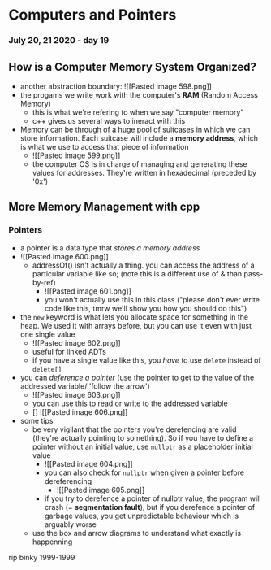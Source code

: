 # Computers and Pointers
### July 20, 21 2020 - day 19

## How is a Computer Memory System Organized?
- another abstraction boundary: ![[Pasted image 598.png]]
- the progams we write work with the computer's **RAM** (Random Access Memory) 
	- this is what we're refering to when we say "computer memory"
	- c++ gives us several ways to ineract with this
- Memory can be through of a huge pool of suitcases in which we can store information. Each suitcase will include a **memory address**, which is what we use to access that piece of information
	- ![[Pasted image 599.png]]
	- the computer OS is in charge of managing and generating these values for addresses. They're written in hexadecimal (preceded by '0x')


## More Memory Management with cpp

### Pointers
- a pointer is a data type that *stores a memory address*
- ![[Pasted image 600.png]]
	- addressOf() isn't actually a thing. you can access the address of a particular variable like so; (note this is a different use of & than pass-by-ref)
		- ![[Pasted image 601.png]]
		- you won't actually use this in this class ("please don't ever write code like this, tmrw we'll show you how you should do this")
- the `new` keyword is what lets you allocate space for something in the heap. We used it with arrays before, but you can use it even with just one single value
	- ![[Pasted image 602.png]]
	- useful for linked ADTs
	- if you have a single value like this, you *have* to use `delete` instead of `delete[]`
- you can *deference a pointer* (use the pointer to get to the value of the addressed variable/ 'follow the arrow')
	- ![[Pasted image 603.png]]
	- you can use this to read or write to the addressed variable
	- [] ![[Pasted image 606.png]]
- some tips
	- be very vigilant that the pointers you're derefencing are valid (they're actually pointing to something). So if you have to define a pointer without an initial value, use `nullptr` as a placeholder initial value
		- ![[Pasted image 604.png]]
		- you can also check for `nullptr` when given a pointer before dereferencing
			- ![[Pasted image 605.png]] 
		- if you try to derefence a pointer of nullptr value, the program will crash (= **segmentation fault**), but if you derefence a pointer of garbage values, you get unpredictable behaviour which is arguably worse	
	- use the box and arrow diagrams to understand what exactly is happenning


rip binky 1999-1999

















